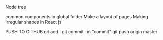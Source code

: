 

Node tree

common components in global folder
Make a layout of pages 
Making irregular shapes in React js



PUSH TO GITHUB
git add .
git commit -m "commit"
git push origin  master

